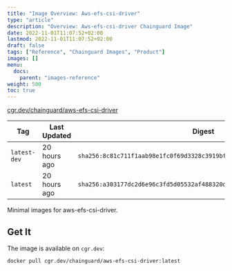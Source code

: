 ```yaml
---
title: "Image Overview: Aws-efs-csi-driver"
type: "article"
description: "Overview: Aws-efs-csi-driver Chainguard Image"
date: 2022-11-01T11:07:52+02:00
lastmod: 2022-11-01T11:07:52+02:00
draft: false
tags: ["Reference", "Chainguard Images", "Product"]
images: []
menu:
  docs:
    parent: "images-reference"
weight: 500
toc: true
---
```


[cgr.dev/chainguard/aws-efs-csi-driver](https://github.com/chainguard-images/images/tree/main/images/aws-efs-csi-driver)

| Tag          | Last Updated | Digest                                                                    |
|--------------|--------------|---------------------------------------------------------------------------|
| `latest-dev` | 20 hours ago | `sha256:8c81c711f1aab98e1fc0f69d3328c3919bfb8203945f69413dc3ef4c3fbfaeb8` |
| `latest`     | 20 hours ago | `sha256:a303177dc2d6e96c3fd5d05532af488320d0036accd1ea174a88743b6d33c958` |



Minimal images for aws-efs-csi-driver.

## Get It

The image is available on `cgr.dev`:

```
docker pull cgr.dev/chainguard/aws-efs-csi-driver:latest
```
